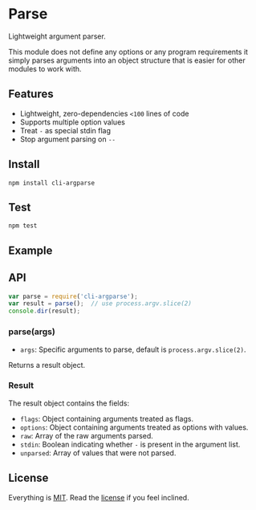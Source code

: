 # Parse

Lightweight argument parser.

This module does not define any options or any program requirements it simply parses arguments into an object structure that is easier for other modules to work with.

## Features

* Lightweight, zero-dependencies `<100` lines of code
* Supports multiple option values
* Treat `-` as special stdin flag
* Stop argument parsing on `--`

## Install

```
npm install cli-argparse
```

## Test

```
npm test
```

## Example

## API

```javascript
var parse = require('cli-argparse');
var result = parse();  // use process.argv.slice(2)
console.dir(result);
```

### parse(args)

* `args`: Specific arguments to parse, default is `process.argv.slice(2)`.

Returns a result object.

### Result

The result object contains the fields:

* `flags`: Object containing arguments treated as flags.
* `options`: Object containing arguments treated as options with values.
* `raw`: Array of the raw arguments parsed. 
* `stdin`: Boolean indicating whether `-` is present in the argument list.
* `unparsed`: Array of values that were not parsed.

## License

Everything is [MIT](http://en.wikipedia.org/wiki/MIT_License). Read the [license](/LICENSE) if you feel inclined.
